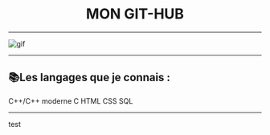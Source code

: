 <div align="center"> <h1>MON GIT-HUB</h1> </div>

-----------------

  ![gif](https://i.pinimg.com/originals/19/6a/d9/196ad9d3122098b297d7b99ce9ff209f.gif)
  
-----------------

## 📚Les langages que je connais :
C++/C++ moderne
C
HTML
CSS
SQL

-----------------

test
